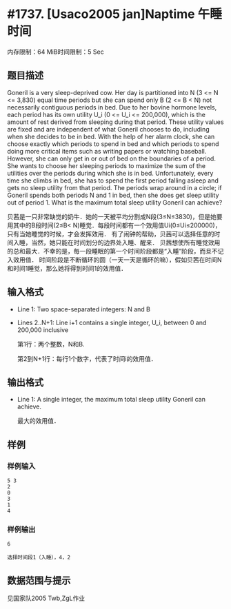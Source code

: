 # #1737. [Usaco2005 jan]Naptime 午睡时间

内存限制：64 MiB时间限制：5 Sec

## 题目描述

Goneril is a very sleep-deprived cow. Her day is partitioned into N (3 <= N <= 3,830) equal time periods but she can spend only B (2 <= B < N) not necessarily contiguous periods in bed. Due to her bovine hormone levels, each period has its own utility U_i (0 <= U_i <= 200,000), which is the amount of rest derived from sleeping during that period. These utility values are fixed and are independent of what Goneril chooses to do, including when she decides to be in bed. With the help of her alarm clock, she can choose exactly which periods to spend in bed and which periods to spend doing more critical items such as writing papers or watching baseball. However, she can only get in or out of bed on the boundaries of a period. She wants to choose her sleeping periods to maximize the sum of the utilities over the periods during which she is in bed. Unfortunately, every time she climbs in bed, she has to spend the first period falling asleep and gets no sleep utility from that period. The periods wrap around in a circle; if Goneril spends both periods N and 1 in bed, then she does get sleep utility out of period 1. What is the maximum total sleep utility Goneril can achieve? 

贝茜是一只非常缺觉的奶牛．她的一天被平均分割成N段(3&le;N&le;3830)，但是她要用其中的B段时间(2&le;B< N)睡觉．每段时间都有一个效用值Ui(0&le;Ui&le;200000)，只有当她睡觉的时候，才会发挥效用．    有了闹钟的帮助，贝茜可以选择任意的时间入睡，当然，她只能在时间划分的边界处入睡、醒来．    贝茜想使所有睡觉效用的总和最大．不幸的是，每一段睡眠的第一个时间阶段都是&ldquo;入睡&rdquo;阶段，而旦不记入效用值．    时间阶段是不断循环的圆（一天一天是循环的嘛），假如贝茜在时间N和时间1睡觉，那么她将得到时间1的效用值．

## 输入格式

* Line 1: Two space-separated integers: N and B

* Lines 2..N+1: Line i+1 contains a single integer, U_i, between 0 and 200,000 inclusive 

    第1行：两个整数，N和B.

    第2到N+1行：每行1个数字，代表了时间i的效用值．

## 输出格式

* Line 1: A single integer, the maximum total sleep utility Goneril can achieve. 

    最大的效用值．

## 样例

### 样例输入

    
    5 3
    2
    0
    3
    1
    4
    
    

### 样例输出

    
    6
    
    选择时间段1（入睡），4，2
    

## 数据范围与提示

见国家队2005 Twb,ZgL作业

